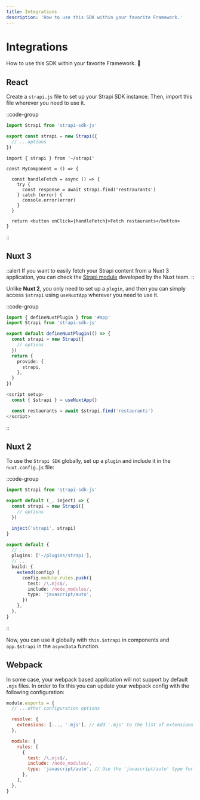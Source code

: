 ```yaml
---
title: Integrations
description: 'How to use this SDK within your favorite Framework.'
---
```


# Integrations

How to use this SDK within your favorite Framework. 🚀

## React

Create a `strapi.js` file to set up your Strapi SDK instance. Then, import this file wherever you need to use it.

::code-group
  ```ts [strapi.js]
  import Strapi from 'strapi-sdk-js'

  export const strapi = new Strapi({
    // ...options
  })
  ```
  ```tsx [Usage]
  import { strapi } from '~/strapi'
  
  const MyComponent = () => {

    const handleFetch = async () => {
      try {
        const response = await strapi.find('restraurants')
      } catch (error) {
        console.error(error)
      }
    }

    return <button onClick={handleFetch}>Fetch restaurants</button>
  }
  ```
::

## Nuxt 3

::alert
If you want to easily fetch your Strapi content from a Nuxt 3 application, you can check the [Strapi module](https://strapi.nuxtjs.org/) developed by the Nuxt team.
::

Unlike **Nuxt 2**, you only need to set up a `plugin`, and then you can simply access `$strapi` using `useNuxtApp` wherever you need to use it.

::code-group
  ```ts [~/plugins/strapi.js]
  import { defineNuxtPlugin } from '#app'
  import Strapi from 'strapi-sdk-js'

  export default defineNuxtPlugin(() => {
    const strapi = new Strapi({
      // options
    })
    return {
      provide: {
        strapi,
      },
    }
  })
  ```
  ```ts [Usage]
  <script setup>
    const { $strapi } = useNuxtApp()
  
    const restaurants = await $strapi.find('restaurants')
  </script>
  ```
::

## Nuxt 2

To use the `Strapi SDK` globally, set up a `plugin` and include it in the `nuxt.config.js` file:

::code-group
  ```ts [~/plugins/strapi.js]
  import Strapi from 'strapi-sdk-js'

  export default (_, inject) => {
    const strapi = new Strapi({
      // options
    })

    inject('strapi', strapi)
  }
  ```
  ```ts [nuxt.config.js]
  export default {
    // ...
    plugins: ['~/plugins/strapi'],
    // ...
    build: {
      extend(config) {
        config.module.rules.push({
          test: /\.mjs$/,
          include: /node_modules/,
          type: 'javascript/auto',
        })
      },
    },
  }
  ```
::

Now, you can use it globally with `this.$strapi` in components and `app.$strapi` in the `asyncData` function.

## Webpack

In some case, your webpack based application will not support by default `.mjs` files. In order to fix this you can update your webpack config with the following configuration:

```js [webpack.config.js]
module.exports = {
  // ...other configuration options

  resolve: {
    extensions: [..., '.mjs'], // Add '.mjs' to the list of extensions
  },

  module: {
    rules: [
      {
        test: /\.mjs$/,
        include: /node_modules/,
        type: 'javascript/auto', // Use the 'javascript/auto' type for .mjs files
      },
    ],
  },
}
```